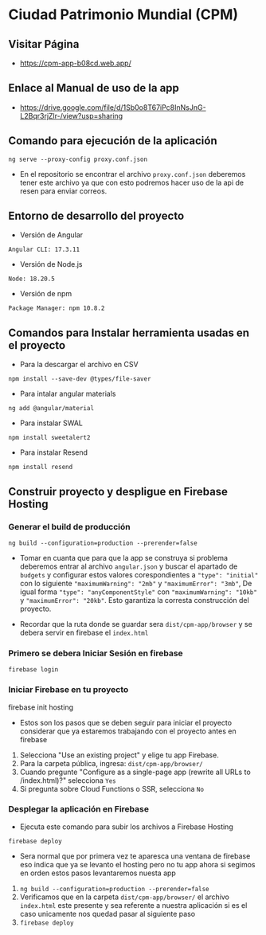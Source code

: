 # Ciudad Patrimonio Mundial (CPM) 

## Visitar Página

+ https://cpm-app-b08cd.web.app/ 

## Enlace al Manual de uso de la app

+ https://drive.google.com/file/d/1Sb0o8T67iPc8InNsJnG-L2Bqr3rjZlr-/view?usp=sharing

## Comando para ejecución de la aplicación

`ng serve --proxy-config proxy.conf.json`

+ En el repositorio se encontrar el archivo `proxy.conf.json` deberemos tener este archivo ya que con esto podremos hacer uso de la api de resen para enviar correos.

## Entorno de desarrollo del proyecto

+ Versión de Angular

`Angular CLI: 17.3.11`

+ Versión de Node.js

`Node: 18.20.5`

+ Versión de npm

`Package Manager: npm 10.8.2`

## Comandos para Instalar herramienta usadas en el proyecto

+ Para la descargar el archivo en CSV

`npm install --save-dev @types/file-saver`

+ Para intalar angular materials 

`ng add @angular/material`

+ Para instalar SWAL 

`npm install sweetalert2`

+ Para instalar Resend

`npm install resend`

## Construir proyecto y despligue en Firebase Hosting 

### Generar el build de producción

`ng build --configuration=production --prerender=false`

+ Tomar en cuanta que para que la app se construya si problema deberemos entrar al archivo `angular.json` y buscar el apartado de `budgets` y configurar estos valores corespondientes a `"type": "initial"` con lo siguiente `"maximumWarning": "2mb"` y `"maximumError": "3mb"`, De igual forma `"type": "anyComponentStyle"` con `"maximumWarning": "10kb"` y `"maximumError": "20kb"`. Esto garantiza la corresta construcción del proyecto.

+ Recordar que la ruta donde se guardar sera `dist/cpm-app/browser` y se debera servir en firebase el `index.html`

### Primero se debera Iniciar Sesión en firebase

`firebase login`

### Iniciar Firebase en tu proyecto

firebase init hosting

+ Estos son los pasos que se deben seguir para iniciar el proyecto considerar que ya estaremos trabajando con el proyecto antes en firebase

1. Selecciona "Use an existing project" y elige tu app Firebase.
2. Para la carpeta pública, ingresa: `dist/cpm-app/browser/`
3. Cuando pregunte "Configure as a single-page app (rewrite all URLs to /index.html)?" selecciona `Yes`
4. Si pregunta sobre Cloud Functions o SSR, selecciona `No`

###  Desplegar la aplicación en Firebase

+ Ejecuta este comando para subir los archivos a Firebase Hosting

`firebase deploy`

+ Sera normal que por primera vez te aparesca una ventana de firebase eso indica que ya se levanto el hosting pero no tu app ahora si segimos en orden estos pasos levantaremos nuesta app 

1. `ng build --configuration=production --prerender=false`
2. Verificamos que en la carpeta `dist/cpm-app/browser/` el archivo `index.html` este presente y sea referente a nuestra aplicación si es el caso unicamente nos quedad pasar al siguiente paso 
3. `firebase deploy`

